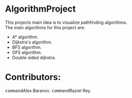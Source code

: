 # AlgorithmProject
This projects main idea is to visualize pathfinding algorithms.  
The main algorithms for this project are:
* A* algorithm.
* Dijkstra's algorithm.
* BFS algorithm.
* DFS algorithm.
* Double sided dijkstra.


# Contributors:
<kbd>command</kbd>Alex Baranov.
<kbd>command</kbd>Raziel Rey.
